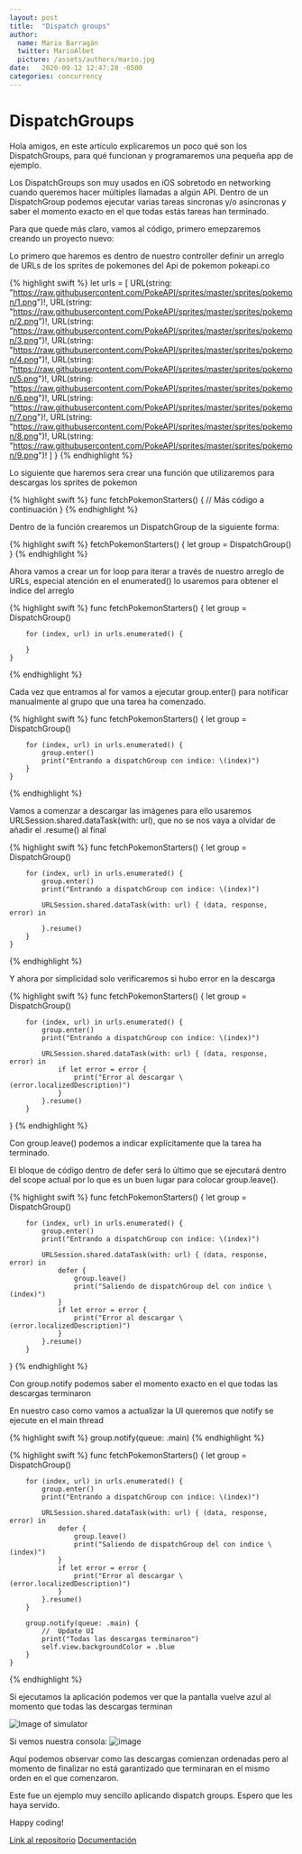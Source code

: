 ```yaml
---
layout: post
title:  "Dispatch groups"
author:
  name: Mario Barragán
  twitter: MarioAlbet
  picture: /assets/authors/mario.jpg
date:   2020-09-12 12:47:28 -0500
categories: concurrency
---
```


# DispatchGroups

Hola amigos, en este artículo explicaremos un poco qué son los DispatchGroups, para qué funcionan y programaremos una pequeña app de ejemplo.


Los DispatchGroups son muy usados en iOS sobretodo en networking cuando queremos hacer múltiples llamadas a algún API. Dentro de un DispatchGroup podemos ejecutar varias tareas sincronas y/o asincronas y saber el momento exacto en el que todas estás tareas han terminado.

Para que quede más claro, vamos al código, primero emepzaremos creando un proyecto nuevo:

Lo primero que haremos es dentro de nuestro controller definir un arreglo de URLs de los sprites de pokemones del Api de pokemon pokeapi.co

{% highlight swift %}
    let urls = [
        URL(string: "https://raw.githubusercontent.com/PokeAPI/sprites/master/sprites/pokemon/1.png")!,
        URL(string: "https://raw.githubusercontent.com/PokeAPI/sprites/master/sprites/pokemon/2.png")!,
        URL(string: "https://raw.githubusercontent.com/PokeAPI/sprites/master/sprites/pokemon/3.png")!,
        URL(string: "https://raw.githubusercontent.com/PokeAPI/sprites/master/sprites/pokemon/4.png")!,
        URL(string: "https://raw.githubusercontent.com/PokeAPI/sprites/master/sprites/pokemon/5.png")!,
        URL(string: "https://raw.githubusercontent.com/PokeAPI/sprites/master/sprites/pokemon/6.png")!,
        URL(string: "https://raw.githubusercontent.com/PokeAPI/sprites/master/sprites/pokemon/7.png")!,
        URL(string: "https://raw.githubusercontent.com/PokeAPI/sprites/master/sprites/pokemon/8.png")!,
        URL(string: "https://raw.githubusercontent.com/PokeAPI/sprites/master/sprites/pokemon/9.png")!
    ]
}
{% endhighlight %}

Lo siguiente que haremos sera crear una función que utilizaremos para descargas los sprites de pokemon 

{% highlight swift %}
func fetchPokemonStarters() {
    // Más código a continuación
}
{% endhighlight %}

Dentro de la función crearemos un DispatchGroup de la siguiente forma:

{% highlight swift %}
fetchPokemonStarters() {
    let group = DispatchGroup()
}
{% endhighlight %}

Ahora vamos a crear un for loop para iterar a través de nuestro arreglo de URLs, especial atención en el enumerated() lo usaremos para obtener el índice del arreglo

{% highlight swift %}
func fetchPokemonStarters() {
        let group = DispatchGroup()
        
        for (index, url) in urls.enumerated() {
        
        }
    }
{% endhighlight %}

Cada vez que entramos al for vamos a ejecutar group.enter() para notificar manualmente al grupo que una tarea ha comenzado.

{% highlight swift %}
func fetchPokemonStarters() {
        let group = DispatchGroup()
        
        for (index, url) in urls.enumerated() {
            group.enter()
            print("Entrando a dispatchGroup con indice: \(index)")
        }
    }
{% endhighlight %}

Vamos a comenzar a descargar las imágenes para ello usaremos URLSession.shared.dataTask(with: url), que no se nos vaya a olvidar de añadir el .resume() al final

{% highlight swift %}
func fetchPokemonStarters() {
        let group = DispatchGroup()
        
        for (index, url) in urls.enumerated() {
            group.enter()
            print("Entrando a dispatchGroup con indice: \(index)")
            
            URLSession.shared.dataTask(with: url) { (data, response, error) in
                
            }.resume()
        }
    }
{% endhighlight %}

Y ahora por simplicidad solo verificaremos si hubo error en la descarga

{% highlight swift %}
func fetchPokemonStarters() {
        let group = DispatchGroup()
        
        for (index, url) in urls.enumerated() {
            group.enter()
            print("Entrando a dispatchGroup con indice: \(index)")
            
            URLSession.shared.dataTask(with: url) { (data, response, error) in
                if let error = error {
                    print("Error al descargar \(error.localizedDescription)")
                }
            }.resume()
        }
 }
{% endhighlight %}



Con group.leave() podemos a indicar explícitamente que la tarea ha terminado.

El bloque de código dentro de defer será lo último que se ejecutará dentro del scope actual por lo que es un buen lugar para colocar group.leave().

{% highlight swift %}
func fetchPokemonStarters() {
        let group = DispatchGroup()
        
        for (index, url) in urls.enumerated() {
            group.enter()
            print("Entrando a dispatchGroup con indice: \(index)")
            
            URLSession.shared.dataTask(with: url) { (data, response, error) in
                defer {
                    group.leave()
                    print("Saliendo de dispatchGroup del con indice \(index)")
                }
                if let error = error {
                    print("Error al descargar \(error.localizedDescription)")
                }
            }.resume()
        }
 }
{% endhighlight %}

Con group.notify podemos saber el momento exacto en el que todas las descargas terminaron 


En nuestro caso como vamos a actualizar la UI queremos que notify se ejecute en el main thread 

{% highlight swift %}
group.notify(queue: .main)
{% endhighlight %}

{% highlight swift %}
func fetchPokemonStarters() {
        let group = DispatchGroup()
        
        for (index, url) in urls.enumerated() {
            group.enter()
            print("Entrando a dispatchGroup con indice: \(index)")
            
            URLSession.shared.dataTask(with: url) { (data, response, error) in
                defer {
                    group.leave()
                    print("Saliendo de dispatchGroup del con indice \(index)")
                }
                if let error = error {
                    print("Error al descargar \(error.localizedDescription)")
                }
            }.resume()
        }
        
        group.notify(queue: .main) {
            //  Update UI
            print("Todas las descargas terminaron")
            self.view.backgroundColor = .blue
        }
    }
{% endhighlight %}


Si ejecutamos la aplicación podemos ver que la pantalla vuelve azul al momento que todas las descargas terminan

![Image of simulator](/assets/dispatchGroups/simulator.png)

Si vemos nuestra consola:
![image](/assets/dispatchGroups/console.png)

Aquí podemos observar como las descargas comienzan ordenadas pero al momento de finalizar no está garantizado que terminaran en el mismo orden en el que comenzaron.

Este fue un ejemplo muy sencillo aplicando dispatch groups. Espero que les haya servido.

Happy coding!

[Link al repositorio](https://github.com/LudyHub/DispatchGroups)
[Documentación](https://developer.apple.com/documentation/dispatch/dispatchgroup)



